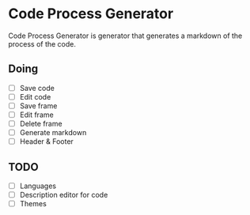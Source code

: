 # Code Process Generator

Code Process Generator is generator that generates a markdown of the process of the code.

## Doing

- [ ] Save code
- [ ] Edit code
- [ ] Save frame
- [ ] Edit frame
- [ ] Delete frame
- [ ] Generate markdown
- [ ] Header & Footer

## TODO

- [ ] Languages
- [ ] Description editor for code
- [ ] Themes
